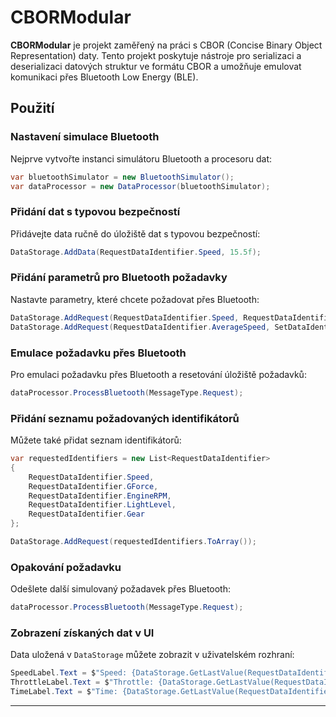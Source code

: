 
# CBORModular

**CBORModular** je projekt zaměřený na práci s CBOR (Concise Binary Object Representation) daty. Tento projekt poskytuje nástroje pro serializaci a deserializaci datových struktur ve formátu CBOR a umožňuje emulovat komunikaci přes Bluetooth Low Energy (BLE).

## Použití

### Nastavení simulace Bluetooth

Nejprve vytvořte instanci simulátoru Bluetooth a procesoru dat:

```csharp
var bluetoothSimulator = new BluetoothSimulator();
var dataProcessor = new DataProcessor(bluetoothSimulator);
```

### Přidání dat s typovou bezpečností

Přidávejte data ručně do úložiště dat s typovou bezpečností:

```csharp
DataStorage.AddData(RequestDataIdentifier.Speed, 15.5f);
```

### Přidání parametrů pro Bluetooth požadavky

Nastavte parametry, které chcete požadovat přes Bluetooth:

```csharp
DataStorage.AddRequest(RequestDataIdentifier.Speed, RequestDataIdentifier.Throttle);
DataStorage.AddRequest(RequestDataIdentifier.AverageSpeed, SetDataIdentifier.HandBrake);
```

### Emulace požadavku přes Bluetooth

Pro emulaci požadavku přes Bluetooth a resetování úložiště požadavků:

```csharp
dataProcessor.ProcessBluetooth(MessageType.Request);
```

### Přidání seznamu požadovaných identifikátorů

Můžete také přidat seznam identifikátorů:

```csharp
var requestedIdentifiers = new List<RequestDataIdentifier>
{
    RequestDataIdentifier.Speed,
    RequestDataIdentifier.GForce,
    RequestDataIdentifier.EngineRPM,
    RequestDataIdentifier.LightLevel,
    RequestDataIdentifier.Gear
};

DataStorage.AddRequest(requestedIdentifiers.ToArray());
```

### Opakování požadavku

Odešlete další simulovaný požadavek přes Bluetooth:

```csharp
dataProcessor.ProcessBluetooth(MessageType.Request);
```

### Zobrazení získaných dat v UI

Data uložená v `DataStorage` můžete zobrazit v uživatelském rozhraní:

```csharp
SpeedLabel.Text = $"Speed: {DataStorage.GetLastValue(RequestDataIdentifier.Speed)} km/h";
ThrottleLabel.Text = $"Throttle: {DataStorage.GetLastValue(RequestDataIdentifier.Throttle)}%";
TimeLabel.Text = $"Time: {DataStorage.GetLastValue(RequestDataIdentifier.Speed, 1)}";
```

---